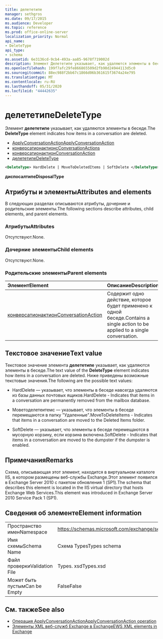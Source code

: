 ```yaml
---
title: делететипе
manager: sethgros
ms.date: 09/17/2015
ms.audience: Developer
ms.topic: reference
ms.prod: office-online-server
localization_priority: Normal
api_name:
- DeleteType
api_type:
- schema
ms.assetid: 6e3136cd-9cb4-493a-aa85-9678f719002d
description: Элемент Делететипе указывает, как удаляются элементы в беседе.
ms.openlocfilehash: 199f7afc29fe866865509d2fb90d24944113d5c0
ms.sourcegitcommit: 88ec988f2bb67c1866d06b361615f3674a24e795
ms.translationtype: MT
ms.contentlocale: ru-RU
ms.lasthandoff: 05/31/2020
ms.locfileid: "44442635"
---
```

# <a name="deletetype"></a><span data-ttu-id="c1c95-103">делететипе</span><span class="sxs-lookup"><span data-stu-id="c1c95-103">DeleteType</span></span>

<span data-ttu-id="c1c95-104">Элемент **делететипе** указывает, как удаляются элементы в беседе.</span><span class="sxs-lookup"><span data-stu-id="c1c95-104">The **DeleteType** element indicates how items in a conversation are deleted.</span></span> 
  
- [<span data-ttu-id="c1c95-105">ApplyConversationAction</span><span class="sxs-lookup"><span data-stu-id="c1c95-105">ApplyConversationAction</span></span>](applyconversationaction.md)  
- [<span data-ttu-id="c1c95-106">конверсатионактионс</span><span class="sxs-lookup"><span data-stu-id="c1c95-106">ConversationActions</span></span>](conversationactions.md)  
- [<span data-ttu-id="c1c95-107">конверсатионактион</span><span class="sxs-lookup"><span data-stu-id="c1c95-107">ConversationAction</span></span>](conversationaction.md)  
- [<span data-ttu-id="c1c95-108">делететипе</span><span class="sxs-lookup"><span data-stu-id="c1c95-108">DeleteType</span></span>](deletetype.md)
  
```XML
<DeleteType> HardDelete | MoveToDeletedItems | SoftDelete </DeleteType>
```

 <span data-ttu-id="c1c95-109">**диспосалтипе**</span><span class="sxs-lookup"><span data-stu-id="c1c95-109">**DisposalType**</span></span>
## <a name="attributes-and-elements"></a><span data-ttu-id="c1c95-110">Атрибуты и элементы</span><span class="sxs-lookup"><span data-stu-id="c1c95-110">Attributes and elements</span></span>

<span data-ttu-id="c1c95-111">В следующих разделах описываются атрибуты, дочерние и родительские элементы.</span><span class="sxs-lookup"><span data-stu-id="c1c95-111">The following sections describe attributes, child elements, and parent elements.</span></span>
  
### <a name="attributes"></a><span data-ttu-id="c1c95-112">Атрибуты</span><span class="sxs-lookup"><span data-stu-id="c1c95-112">Attributes</span></span>

<span data-ttu-id="c1c95-113">Отсутствуют.</span><span class="sxs-lookup"><span data-stu-id="c1c95-113">None.</span></span>
  
### <a name="child-elements"></a><span data-ttu-id="c1c95-114">Дочерние элементы</span><span class="sxs-lookup"><span data-stu-id="c1c95-114">Child elements</span></span>

<span data-ttu-id="c1c95-115">Отсутствуют.</span><span class="sxs-lookup"><span data-stu-id="c1c95-115">None.</span></span>
  
### <a name="parent-elements"></a><span data-ttu-id="c1c95-116">Родительские элементы</span><span class="sxs-lookup"><span data-stu-id="c1c95-116">Parent elements</span></span>

|<span data-ttu-id="c1c95-117">**Элемент**</span><span class="sxs-lookup"><span data-stu-id="c1c95-117">**Element**</span></span>|<span data-ttu-id="c1c95-118">**Описание**</span><span class="sxs-lookup"><span data-stu-id="c1c95-118">**Description**</span></span>|
|:-----|:-----|
|[<span data-ttu-id="c1c95-119">конверсатионактион</span><span class="sxs-lookup"><span data-stu-id="c1c95-119">ConversationAction</span></span>](conversationaction.md) <br/> |<span data-ttu-id="c1c95-120">Содержит одно действие, которое будет применено к одной беседе.</span><span class="sxs-lookup"><span data-stu-id="c1c95-120">Contains a single action to be applied to a single conversation.</span></span>  <br/> |
   
## <a name="text-value"></a><span data-ttu-id="c1c95-121">Текстовое значение</span><span class="sxs-lookup"><span data-stu-id="c1c95-121">Text value</span></span>

<span data-ttu-id="c1c95-122">Текстовое значение элемента **делететипе** указывает, как удаляются элементы в беседе.</span><span class="sxs-lookup"><span data-stu-id="c1c95-122">The text value of the **DeleteType** element indicates how items in a conversation are deleted.</span></span> <span data-ttu-id="c1c95-123">Ниже приведены возможные текстовые значения.</span><span class="sxs-lookup"><span data-stu-id="c1c95-123">The following are the possible text values:</span></span> 
  
- <span data-ttu-id="c1c95-124">HardDelete — указывает, что элементы в беседе навсегда удаляются из базы данных почтовых ящиков.</span><span class="sxs-lookup"><span data-stu-id="c1c95-124">HardDelete - Indicates that items in a conversation are permanently removed from the mailbox database.</span></span>
    
- <span data-ttu-id="c1c95-125">Моветоделетеитемс — указывает, что элементы в беседе перемещаются в папку "Удаленные".</span><span class="sxs-lookup"><span data-stu-id="c1c95-125">MoveToDeleteItems - Indicates that items in a conversation are moved to the Deleted Items folder.</span></span>
    
- <span data-ttu-id="c1c95-126">SoftDelete — указывает, что элементы в беседе перемещаются в мусорную корзину, если корзина включена.</span><span class="sxs-lookup"><span data-stu-id="c1c95-126">SoftDelete - Indicates that items in a conversation are moved to the dumpster if the dumpster is enabled.</span></span>
    
## <a name="remarks"></a><span data-ttu-id="c1c95-127">Примечания</span><span class="sxs-lookup"><span data-stu-id="c1c95-127">Remarks</span></span>

<span data-ttu-id="c1c95-128">Схема, описывающая этот элемент, находится в виртуальном каталоге IIS, в котором размещены веб-службы Exchange.Этот элемент появился в Exchange Server 2010 с пакетом обновления 1 (SP1).</span><span class="sxs-lookup"><span data-stu-id="c1c95-128">The schema that describes this element is located in the IIS virtual directory that hosts Exchange Web Services.This element was introduced in Exchange Server 2010 Service Pack 1 (SP1).</span></span>
  
## <a name="element-information"></a><span data-ttu-id="c1c95-129">Сведения об элементе</span><span class="sxs-lookup"><span data-stu-id="c1c95-129">Element information</span></span>

|||
|:-----|:-----|
|<span data-ttu-id="c1c95-130">Пространство имен</span><span class="sxs-lookup"><span data-stu-id="c1c95-130">Namespace</span></span>  <br/> |https://schemas.microsoft.com/exchange/services/2006/types  <br/> |
|<span data-ttu-id="c1c95-131">Имя схемы</span><span class="sxs-lookup"><span data-stu-id="c1c95-131">Schema Name</span></span>  <br/> |<span data-ttu-id="c1c95-132">Схема Types</span><span class="sxs-lookup"><span data-stu-id="c1c95-132">Types schema</span></span>  <br/> |
|<span data-ttu-id="c1c95-133">Файл проверки</span><span class="sxs-lookup"><span data-stu-id="c1c95-133">Validation File</span></span>  <br/> |<span data-ttu-id="c1c95-134">Types. xsd</span><span class="sxs-lookup"><span data-stu-id="c1c95-134">Types.xsd</span></span>  <br/> |
|<span data-ttu-id="c1c95-135">Может быть пустым</span><span class="sxs-lookup"><span data-stu-id="c1c95-135">Can be Empty</span></span>  <br/> |<span data-ttu-id="c1c95-136">False</span><span class="sxs-lookup"><span data-stu-id="c1c95-136">False</span></span>  <br/> |
   
## <a name="see-also"></a><span data-ttu-id="c1c95-137">См. также</span><span class="sxs-lookup"><span data-stu-id="c1c95-137">See also</span></span>

- [<span data-ttu-id="c1c95-138">Операция ApplyConversationAction</span><span class="sxs-lookup"><span data-stu-id="c1c95-138">ApplyConversationAction operation</span></span>](applyconversationaction-operation.md)
- [<span data-ttu-id="c1c95-139">Элементы XML веб-служб Exchange в Exchange</span><span class="sxs-lookup"><span data-stu-id="c1c95-139">EWS XML elements in Exchange</span></span>](ews-xml-elements-in-exchange.md)

